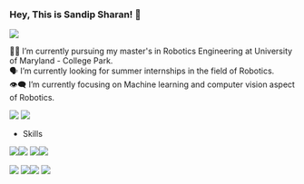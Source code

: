 ### Hey, This is Sandip Sharan! 👋

<p align="topright"> 
  <img src="https://hits.seeyoufarm.com/api/count/incr/badge.svg?url=https%3A%2F%2Fgithub.com%2F{username}1212%2Fhit-counter" />
</p>


:man_student: I’m currently pursuing my master's in Robotics Engineering at University of Maryland - College Park.</br>
:speaking_head: I’m currently looking for summer internships in the field of Robotics.</br>
:eye_speech_bubble: I’m currently focusing on Machine learning and computer vision aspect of Robotics. </br>

<a href="https://www.linkedin.com/in/sandip26/"><img src="https://img.shields.io/badge/LinkedIn-0077B5?style=for-the-badge&logo=linkedin&logoColor=dark"></a>
<a href="mailto:sandipsharanskumar@gmail.com"><img src="https://img.shields.io/badge/Gmail-D14836?style=for-the-badge&logo=gmail&logoColor=white"></a>

* Skills

<img src="https://img.shields.io/badge/Python-3776AB?style=for-the-badge&logo=python&logoColor=white"><img src="https://img.shields.io/badge/C%2B%2B-00599C?style=for-the-badge&logo=c%2B%2B&logoColor=white"> <img src="https://img.shields.io/badge/OpenCV-27338e?style=for-the-badge&logo=OpenCV&logoColor=white"><img src="https://img.shields.io/badge/ROS-22314E?style=for-the-badge&logo=ROS&logoColor=white">

<img src="https://img.shields.io/badge/PyTorch-EE4C2C?style=for-the-badge&logo=PyTorch&logoColor=white"> <img src="https://img.shields.io/badge/Numpy-777BB4?style=for-the-badge&logo=numpy&logoColor=white"><img src="https://img.shields.io/badge/scikit_learn-F7931E?style=for-the-badge&logo=scikit-learn&logoColor=white"> <img src="https://img.shields.io/badge/Pandas-2C2D72?style=for-the-badge&logo=pandas&logoColor=white"> 

